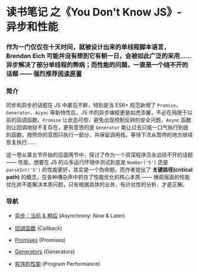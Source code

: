 # 读书笔记 之《You Don't Know JS》- 异步和性能

### 作为一门仅仅在十天时间，就被设计出来的单线程脚本语言，Brendan Eich 可能并没有想到它有朝一日，会被如此广泛的采用……异步解决了部分单线程的弊病；而性能的问题，一直是一个绕不开的话题 —— 强烈推荐[阅读原著](https://github.com/getify/You-Dont-Know-JS/blob/2nd-ed/sync-async/README.md)

### 简介
同步和异步的话题在 JS 中屡见不鲜，特别是当 ES6+ 规范新增了 `Promise`、`Generator`、`Async` 等新特性后，JS 中的异步编程更是如虎添翼，不必在局限于以前的回调函数。`Promise` 让状态可控，避免出现控制反转的安全问题，`Async` 函数则让回调地狱不复存在，更有意思的是 `Generator` 能让过去只能一口气执行到底的函数，按照你的意图只执行一部分，并保留调用栈，等待下次从暂停的地方继续恢复执行……

这一卷从第五节开始的后面两节中，探讨了作为一个资深程序员永远绕不开的话题 —— 性能。想要在 JS 的众多运行环境中测试到底是 `Number('5')` 还是 `parseInt('5')` 的性能更好，其实是一个伪命题。而作者提出了 **关键路径(critical path)** 的概念，在各种嘈杂声中抓住了性能优化的核心本质 —— 微观层面的性能优化并不能解决本质问题，只有根据具体的业务，有针对性的分析，才是正解。

### 导航
- [异步：当前 & 稍后](/async%20%26%20performance/Now%20%26%20Later.md) (Asynchrony: Now & Later)

- [回调函数](/async%20%26%20performance/Callback.md) (Callback)

- [Promises](/async%20%26%20performance/Promises.md) (Promises)

- [Generators](/async%20%26%20performance/Generators.md) (Generators)

- [程序的性能](/async%20%26%20performance/Program%20Performance.md) (Program Performance)